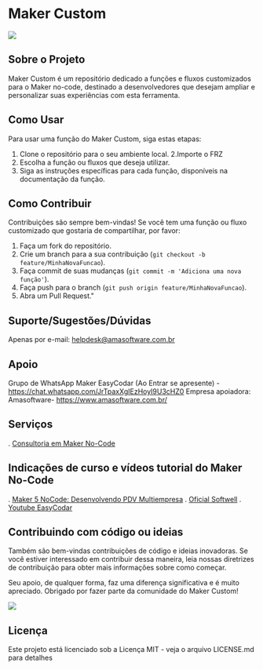 # Maker Custom

<img src="https://github.com/jaimeabreujr/Maker-Customer/blob/main/assets/logo_da_Amasoftware.png">

## Sobre o Projeto
Maker Custom é um repositório dedicado a funções e fluxos customizados para o Maker no-code, destinado a desenvolvedores que desejam ampliar e personalizar suas experiências com esta ferramenta.

## Como Usar
Para usar uma função do Maker Custom, siga estas etapas:
1. Clone o repositório para o seu ambiente local.
2.Importe o FRZ
3. Escolha a função ou fluxos que deseja utilizar.
4. Siga as instruções específicas para cada função, disponíveis na documentação da função.

## Como Contribuir
Contribuições são sempre bem-vindas! Se você tem uma função ou fluxo customizado que gostaria de compartilhar, por favor:
1. Faça um fork do repositório.
2. Crie um branch para a sua contribuição (`git checkout -b feature/MinhaNovaFuncao`).
3. Faça commit de suas mudanças (`git commit -m 'Adiciona uma nova função'`).
4. Faça push para o branch (`git push origin feature/MinhaNovaFuncao`).
5. Abra um Pull Request."



## Suporte/Sugestões/Dúvidas
Apenas por e-mail: helpdesk@amasoftware.com.br

## Apoio
Grupo de WhatsApp Maker EasyCodar (Ao Entrar se apresente) - https://chat.whatsapp.com/JrTpaxXgIEzHoyI9U3cHZ0 
Empresa apoiadora: Amasoftware- https://www.amasoftware.com.br/

## Serviços
. [Consultoria em Maker No-Code](https://api.whatsapp.com/send?phone=557132194787)

## Indicações de curso e vídeos tutorial do Maker No-Code
. [Maker 5 NoCode: Desenvolvendo PDV Multiempresa](https://hotmart.com/pt-br/marketplace/produtos/maker-nocode-5-crie-sistema-de-vendas/V85582479V)
. [Oficial Softwell](https://suporte.softwell.com.br/eadmaker/)
. [Youtube EasyCodar](https://www.youtube.com/results?search_query=easy+codar)

## Contribuindo com código ou ideias
Também são bem-vindas contribuições de código e ideias inovadoras. Se você estiver interessado em contribuir dessa maneira, leia nossas diretrizes de contribuição para obter mais informações sobre como começar.

Seu apoio, de qualquer forma, faz uma diferença significativa e é muito apreciado. Obrigado por fazer parte da comunidade do Maker Custom!

<img src="https://github.com/jaimeabreujr/Maker-Customer/blob/main/assets/Pix_14.54.29_86d4b38f.jpg">

## Licença
Este projeto está licenciado sob a Licença MIT - veja o arquivo LICENSE.md para detalhes
